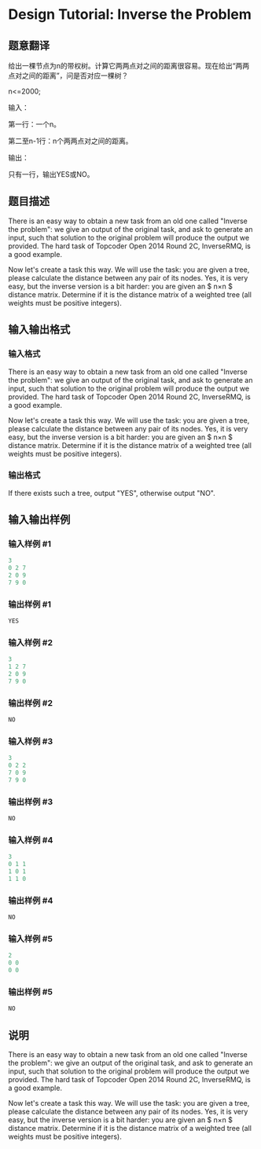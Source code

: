 # Design Tutorial: Inverse the Problem

## 题意翻译

给出一棵节点为n的带权树。计算它两两点对之间的距离很容易。现在给出“两两点对之间的距离”，问是否对应一棵树？

n<=2000;

输入：

第一行：一个n。

第二至n-1行：n个两两点对之间的距离。

输出：

只有一行，输出YES或NO。

## 题目描述

There is an easy way to obtain a new task from an old one called "Inverse the problem": we give an output of the original task, and ask to generate an input, such that solution to the original problem will produce the output we provided. The hard task of Topcoder Open 2014 Round 2C, InverseRMQ, is a good example.

Now let's create a task this way. We will use the task: you are given a tree, please calculate the distance between any pair of its nodes. Yes, it is very easy, but the inverse version is a bit harder: you are given an $ n×n $ distance matrix. Determine if it is the distance matrix of a weighted tree (all weights must be positive integers).

## 输入输出格式

### 输入格式

There is an easy way to obtain a new task from an old one called "Inverse the problem": we give an output of the original task, and ask to generate an input, such that solution to the original problem will produce the output we provided. The hard task of Topcoder Open 2014 Round 2C, InverseRMQ, is a good example.

Now let's create a task this way. We will use the task: you are given a tree, please calculate the distance between any pair of its nodes. Yes, it is very easy, but the inverse version is a bit harder: you are given an $ n×n $ distance matrix. Determine if it is the distance matrix of a weighted tree (all weights must be positive integers).

### 输出格式

If there exists such a tree, output "YES", otherwise output "NO".

## 输入输出样例

### 输入样例 #1

```cpp
3
0 2 7
2 0 9
7 9 0

```
### 输出样例 #1

```cpp
YES

```
### 输入样例 #2

```cpp
3
1 2 7
2 0 9
7 9 0

```
### 输出样例 #2

```cpp
NO

```
### 输入样例 #3

```cpp
3
0 2 2
7 0 9
7 9 0

```
### 输出样例 #3

```cpp
NO

```
### 输入样例 #4

```cpp
3
0 1 1
1 0 1
1 1 0

```
### 输出样例 #4

```cpp
NO

```
### 输入样例 #5

```cpp
2
0 0
0 0

```
### 输出样例 #5

```cpp
NO

```
## 说明

There is an easy way to obtain a new task from an old one called "Inverse the problem": we give an output of the original task, and ask to generate an input, such that solution to the original problem will produce the output we provided. The hard task of Topcoder Open 2014 Round 2C, InverseRMQ, is a good example.

Now let's create a task this way. We will use the task: you are given a tree, please calculate the distance between any pair of its nodes. Yes, it is very easy, but the inverse version is a bit harder: you are given an $ n×n $ distance matrix. Determine if it is the distance matrix of a weighted tree (all weights must be positive integers).

